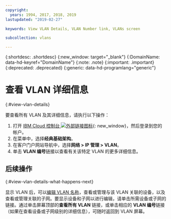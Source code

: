 ```yaml
---
copyright:
  years: 1994, 2017, 2018, 2019
lastupdated: "2019-02-27"

keywords: View VLAN Details, VLAN Number link, VLANs screen

subcollection: vlans

---
```


{:shortdesc: .shortdesc}
{:new_window: target="_blank"}
{:DomainName: data-hd-keyref="DomainName"}
{:note: .note}
{:important: .important}
{:deprecated: .deprecated}
{:generic: data-hd-programlang="generic"}

# 查看 VLAN 详细信息
{:#view-vlan-details}

要查看所有 VLAN 及其详细信息，请执行以下操作：

1. 打开 [IBM Cloud 控制台 ![外部链接图标](../../icons/launch-glyph.svg "外部链接图标")](https://{DomainName}/){: new_window}，然后登录到您的帐户。
2. 在菜单中，选择**经典基础架构**。
3. 在客户门户网站导航中，选择**网络 > IP 管理 > VLAN**。
4. 单击 **VLAN 编号**链接以查看有关该特定 VLAN 的更多详细信息。

## 后续操作
{:#view-vlan-details-what-happens-next}

显示 VLAN 后，可以[编辑 VLAN 名称](/docs/infrastructure/vlans?topic=vlans-edit-a-vlan-name)，查看或管理与该 VLAN 关联的设备，以及查看或管理关联的子网。要显示设备和子网以进行编辑，请单击所需设备或子网的链接。通过单击屏幕顶部的**查看所有 VLAN** 链接，或单击相应的 **VLAN 编号**链接（如果在查看设备或子网级别的详细信息），可随时返回到 VLAN 屏幕。
